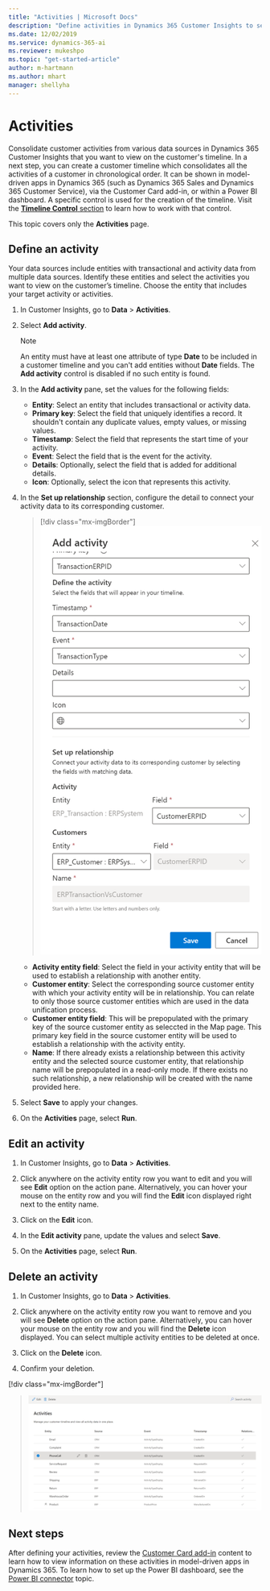 ```yaml
---
title: "Activities | Microsoft Docs"
description: "Define activities in Dynamics 365 Customer Insights to see them in a customer timeline." 
ms.date: 12/02/2019
ms.service: dynamics-365-ai
ms.reviewer: mukeshpo
ms.topic: "get-started-article"
author: m-hartmann
ms.author: mhart
manager: shellyha
---
```


# Activities

Consolidate customer activities from various data sources in Dynamics 365 Customer Insights that you want to view on the customer's timeline. In a next step, you can create a customer timeline which consolidates all the activities of a customer in chronological order. It can be shown in model-driven apps in Dynamics 365 (such as Dynamics 365 Sales and Dynamics 365 Customer Service), via the Customer Card add-in, or within a Power BI dashboard. A specific control is used for the creation of the timeline. Visit the [**Timeline Control** section](pm-customer-card-addin.md#timeline-control) to learn how to work with that control.

This topic covers only the **Activities** page.

## Define an activity

Your data sources include entities with transactional and activity data from multiple data sources. Identify these entities and select the activities you want to view on the customer’s timeline. Choose the entity that includes your target activity or activities.

1. In Customer Insights, go to **Data** > **Activities**.

2. Select **Add activity**.

   > [!NOTE]
   > An entity must have at least one attribute of type **Date** to be included in a customer timeline and you can't add entities without **Date** fields. The **Add activity** control is disabled if no such entity is found.

3. In the **Add activity** pane, set the values for the following fields:

   - **Entity**: Select an entity that includes transactional or activity data.
   - **Primary key**: Select the field that uniquely identifies a record. It shouldn't contain any duplicate values, empty values, or missing values.
   - **Timestamp**: Select the field that represents the start time of your activity.
   - **Event**: Select the field that is the event for the activity.
   - **Details**: Optionally, select the field that is added for additional details.
   - **Icon**: Optionally, select the icon that represents this activity.

3. In the **Set up relationship** section, configure the detail to connect your activity data to its corresponding customer.

   > [!div class="mx-imgBorder"]
   > ![Define the entity relationship](media/activities-entities-define-v2.png "Define the entity relationship")

    - **Activity entity field**: Select the field in your activity entity that will be used to establish a relationship with another entity.
    - **Customer entity**: Select the corresponding source customer entity with which your activity entity will be in relationship. You can relate to only those source customer entities which are used in the data unification process.
    - **Customer entity field**: This will be prepopulated with the primary key of the source customer entity as seleccted in the Map page. This primary key field in the source customer entity  will be used to establish a relationship with the activity entity.
    - **Name**: If there already exists a relationship between this activity entity and the selected source customer entity, that relationship name will be prepopulated in a read-only mode. If there exists no such relationship, a new relationship will be created with the name provided here.

4. Select **Save** to apply your changes.

5. On the **Activities** page, select **Run**.

## Edit an activity

1. In Customer Insights, go to **Data** > **Activities**.

2. Click anywhere on the activity entity row you want to edit and you will see **Edit** option on the action pane. Alternatively, you can hover your mouse on the entity row and you will find the **Edit** icon displayed right next to the entity name.

3. Click on the **Edit** icon.

4. In the **Edit activity** pane, update the values and select **Save**.

5. On the **Activities** page, select **Run**.

## Delete an activity

1. In Customer Insights, go to **Data** > **Activities**.

2. Click anywhere on the activity entity row you want to remove and you will see **Delete** option on the action pane. Alternatively, you can hover your mouse on the entity row and you will find the **Delete** icon displayed. You can select multiple activity entities to be deleted at once.

3. Click on the **Delete** icon.

4. Confirm your deletion.

 [!div class="mx-imgBorder"]
   > ![Edit or delete the entity relationship](media/activities-entities-edit-delete.png "Edit or delete the entity relationship")

## Next steps

After defining your activities, review the [Customer Card add-in](pm-customer-card-addin.md) content to learn how to view information on these activities in model-driven apps in Dynamics 365. To learn how to set up the Power BI dashboard, see the [Power BI connector](pm-connectors.md) topic.
